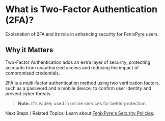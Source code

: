 # What is Two-Factor Authentication (2FA)?

Explanation of 2FA and its role in enhancing security for FenixPyre users.


## Why it Matters
Two-Factor Authentication adds an extra layer of security, protecting accounts from unauthorized access and reducing the impact of compromised credentials.

2FA is a multi-factor authentication method using two verification factors, such as a password and a mobile device, to confirm user identity and prevent cyber threats.

> **Note:** It's widely used in online services for better protection.

Next Steps / Related Topics: Learn about [FenixPyre's Security Policies](/core-concepts/policies-roles).
